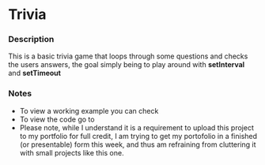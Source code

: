 # Trivia
### Description
This is a basic trivia game that loops through some questions and checks the users answers, the goal simply being to play around with __setInterval__ and __setTimeout__

### Notes
* To view a working example you can check
* To view the code go to
* Please note, while I understand it is a requirement to upload this project to my portfolio for full credit, I am trying to get my portofolio in a finished (or presentable) form this week, and thus am refraining from cluttering it with small projects like this one.
